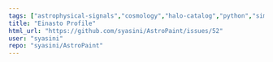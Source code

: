 ```yaml
---
tags: ["astrophysical-signals","cosmology","halo-catalog","python","simulation-toolkit"]
title: "Einasto Profile"
html_url: "https://github.com/syasini/AstroPaint/issues/52"
user: "syasini"
repo: "syasini/AstroPaint"
---
```


